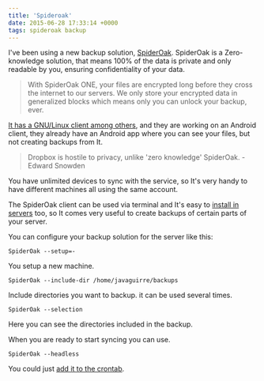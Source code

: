 ```yaml
---
title: 'Spideroak'
date: 2015-06-28 17:33:14 +0000
tags: spideroak backup
---
```

I've been using a new backup solution, [SpiderOak][spideroak]. SpiderOak is a Zero-knowledge solution, that means 100% of the data is private and only readable by you, ensuring confidentiality of your data.

> With SpiderOak ONE, your files are encrypted long before they cross the internet to our servers. We only store your encrypted data in generalized blocks which means only you can unlock your backup, ever.

[It has a GNU/Linux client among others][clients], and they are working on an Android client, they already have an Android app where you can see your files, but not creating backups from It.

> Dropbox is hostile to privacy, unlike 'zero knowledge' SpiderOak. - Edward Snowden

You have unlimited devices to sync with the service, so It's very handy to have different machines all using the same account.

The SpiderOak client can be used via terminal and It's easy to [install in servers][install] too, so It comes very useful to create backups of certain parts of your server.

You can configure your backup solution for the server like this:

<pre><code class="language-bash">SpiderOak --setup=-
</code></pre>

You setup a new machine.

<pre><code class="language-bash">SpiderOak --include-dir /home/javaguirre/backups
</code></pre>

Include directories you want to backup. it can be used several times.

<pre><code class="language-bash">SpiderOak --selection
</code></pre>

Here you can see the directories included in the backup.

When you are ready to start syncing you can use.

<pre><code class="language-bash">SpiderOak --headless
</code></pre>

You could just [add it to the crontab][crontab].

[crontab]: https://askubuntu.com/questions/189854/how-can-i-start-spideroak-automatically-on-a-headless-server
[spideroak]: https://spideroak.com/
[clients]: https://spideroak.com/solutions/spideroak-one
[install]: https://spideroak.com/faq/how-do-i-install-spideroak-on-a-headless-linux-server
